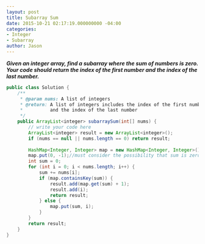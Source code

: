 ```yaml
---
layout: post
title: Subarray Sum
date: 2015-10-21 02:17:19.000000000 -04:00
categories:
- Integer
- Subarray
author: Jason
---
```

<p><strong><em>Given an integer array, find a subarray where the sum of numbers is zero. Your code should return the index of the first number and the index of the last number.</em></strong></p>


``` java
public class Solution {
    /**
     * @param nums: A list of integers
     * @return: A list of integers includes the index of the first number 
     *          and the index of the last number
     */
    public ArrayList<integer> subarraySum(int[] nums) {
        // write your code here
        ArrayList<integer> result = new ArrayList<integer>();
        if (nums == null || nums.length == 0) return result;
        
        HashMap<Integer, Integer> map = new HashMap<Integer, Integer>();
        map.put(0, -1);//must consider the possibility that sum is zero already
        int sum = 0;
        for (int i = 0; i < nums.length; i++) {
            sum += nums[i];
            if (map.containsKey(sum)) {
                result.add(map.get(sum) + 1);
                result.add(i);
                return result;
            } else {
                map.put(sum, i);
            }
        }
        return result;
    }
}
```
